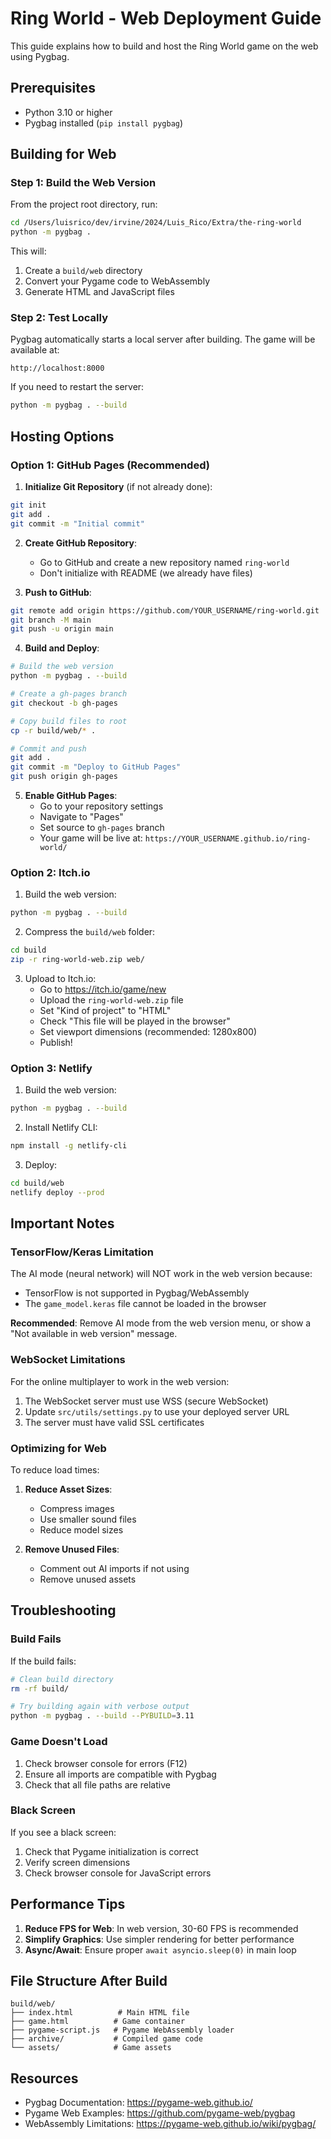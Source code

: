 # Ring World - Web Deployment Guide

This guide explains how to build and host the Ring World game on the web using Pygbag.

## Prerequisites

- Python 3.10 or higher
- Pygbag installed (`pip install pygbag`)

## Building for Web

### Step 1: Build the Web Version

From the project root directory, run:

```bash
cd /Users/luisrico/dev/irvine/2024/Luis_Rico/Extra/the-ring-world
python -m pygbag .
```

This will:
1. Create a `build/web` directory
2. Convert your Pygame code to WebAssembly
3. Generate HTML and JavaScript files

### Step 2: Test Locally

Pygbag automatically starts a local server after building. The game will be available at:
```
http://localhost:8000
```

If you need to restart the server:
```bash
python -m pygbag . --build
```

## Hosting Options

### Option 1: GitHub Pages (Recommended)

1. **Initialize Git Repository** (if not already done):
```bash
git init
git add .
git commit -m "Initial commit"
```

2. **Create GitHub Repository**:
   - Go to GitHub and create a new repository named `ring-world`
   - Don't initialize with README (we already have files)

3. **Push to GitHub**:
```bash
git remote add origin https://github.com/YOUR_USERNAME/ring-world.git
git branch -M main
git push -u origin main
```

4. **Build and Deploy**:
```bash
# Build the web version
python -m pygbag . --build

# Create a gh-pages branch
git checkout -b gh-pages

# Copy build files to root
cp -r build/web/* .

# Commit and push
git add .
git commit -m "Deploy to GitHub Pages"
git push origin gh-pages
```

5. **Enable GitHub Pages**:
   - Go to your repository settings
   - Navigate to "Pages"
   - Set source to `gh-pages` branch
   - Your game will be live at: `https://YOUR_USERNAME.github.io/ring-world/`

### Option 2: Itch.io

1. Build the web version:
```bash
python -m pygbag . --build
```

2. Compress the `build/web` folder:
```bash
cd build
zip -r ring-world-web.zip web/
```

3. Upload to Itch.io:
   - Go to https://itch.io/game/new
   - Upload the `ring-world-web.zip` file
   - Set "Kind of project" to "HTML"
   - Check "This file will be played in the browser"
   - Set viewport dimensions (recommended: 1280x800)
   - Publish!

### Option 3: Netlify

1. Build the web version:
```bash
python -m pygbag . --build
```

2. Install Netlify CLI:
```bash
npm install -g netlify-cli
```

3. Deploy:
```bash
cd build/web
netlify deploy --prod
```

## Important Notes

### TensorFlow/Keras Limitation

The AI mode (neural network) will NOT work in the web version because:
- TensorFlow is not supported in Pygbag/WebAssembly
- The `game_model.keras` file cannot be loaded in the browser

**Recommended**: Remove AI mode from the web version menu, or show a "Not available in web version" message.

### WebSocket Limitations

For the online multiplayer to work in the web version:
1. The WebSocket server must use WSS (secure WebSocket)
2. Update `src/utils/settings.py` to use your deployed server URL
3. The server must have valid SSL certificates

### Optimizing for Web

To reduce load times:

1. **Reduce Asset Sizes**:
   - Compress images
   - Use smaller sound files
   - Reduce model sizes

2. **Remove Unused Files**:
   - Comment out AI imports if not using
   - Remove unused assets

## Troubleshooting

### Build Fails

If the build fails:
```bash
# Clean build directory
rm -rf build/

# Try building again with verbose output
python -m pygbag . --build --PYBUILD=3.11
```

### Game Doesn't Load

1. Check browser console for errors (F12)
2. Ensure all imports are compatible with Pygbag
3. Check that all file paths are relative

### Black Screen

If you see a black screen:
1. Check that Pygame initialization is correct
2. Verify screen dimensions
3. Check browser console for JavaScript errors

## Performance Tips

1. **Reduce FPS for Web**: In web version, 30-60 FPS is recommended
2. **Simplify Graphics**: Use simpler rendering for better performance
3. **Async/Await**: Ensure proper `await asyncio.sleep(0)` in main loop

## File Structure After Build

```
build/web/
├── index.html          # Main HTML file
├── game.html          # Game container
├── pygame-script.js   # Pygame WebAssembly loader
├── archive/           # Compiled game code
└── assets/            # Game assets
```

## Resources

- Pygbag Documentation: https://pygame-web.github.io/
- Pygame Web Examples: https://github.com/pygame-web/pygbag
- WebAssembly Limitations: https://pygame-web.github.io/wiki/pygbag/
